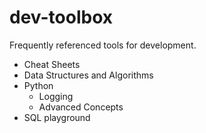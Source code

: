 # dev-toolbox

Frequently referenced tools for development.

- Cheat Sheets
- Data Structures and Algorithms
- Python
    - Logging
    - Advanced Concepts
- SQL playground
